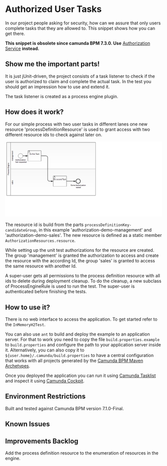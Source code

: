 Authorized User Tasks
=========================

In our project people asking for security, how can we assure that only users complete tasks that they are allowed to. This snippet shows how you can get there.

**This snippet is obsolete since camunda BPM 7.3.0. Use** [Authorization Service](http://docs.camunda.org/7.3/guides/user-guide/#process-engine-authorization-service) **instead.**


Show me the important parts!
----------------------------

It is just jUnit-driven, the project consists of a task listener to check if the user is authorized to claim and complete the actual task. In the test you should get an impression how to use and extend it. 

The task listener is created as a process engine plugin.

How does it work?
-----------------

For our simple process with two user tasks in different lanes one new resource 'processDefinitionResource' is used to grant access with two different resource ids to check against later on. 

![process diagram](src/main/resources/process.png)

The resource id is build from the parts ``processDefinitionKey-candidateGroup``, in this example 'authorization-demo-management' and 'authorization-demo-sales'. The new resource is defined as a static member ``AuthorizationResources.resource``.

While setting up the unit test authorizations for the resource are created. The group 'management' is granted the authorization to access and create the resource with the according Id, the group 'sales' is granted to access the same resource with another Id.

A super-user gets all permissions to the process definition resource with all ids to delete during deployment cleanup. To do the cleanup, a new subclass of ProcessEngineRule is used to run the test. The super-user is authenticated before finishing the tests. 
  

How to use it?
--------------

There is no web interface to access the application.
To get started refer to the `InMemoryH2Test`.

You can also use `ant` to build and deploy the example to an application server.
For that to work you need to copy the file `build.properties.example` to `build.properties`
and configure the path to your application server inside it.
Alternatively, you can also copy it to `${user.home}/.camunda/build.properties`
to have a central configuration that works with all projects generated by the
[Camunda BPM Maven Archetypes](http://docs.camunda.org/latest/guides/user-guide/#process-applications-maven-project-templates-archetypes).

Once you deployed the application you can run it using
[Camunda Tasklist](http://docs.camunda.org/latest/guides/user-guide/#tasklist)
and inspect it using
[Camunda Cockpit](http://docs.camunda.org/latest/guides/user-guide/#cockpit).


Environment Restrictions
------------------------

Built and tested against Camunda BPM version 7.1.0-Final.


Known Issues
------------


Improvements Backlog
--------------------

Add the process definition resource to the enumeration of resources in the engine. 
